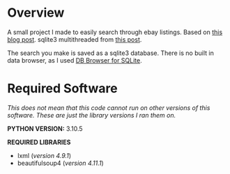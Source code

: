 # Overview

A small project I made to easily search through ebay listings.
Based on [this blog post](https://dev.to/dmitryzub/scrape-ebay-search-with-python-2h22).
sqlite3 multithreaded from [this post](https://stackoverflow.com/questions/41206800/how-should-i-handle-multiple-threads-accessing-a-sqlite-database-in-python).

The search you make is saved as a sqlite3 database.
There is no built in data browser, as I used [DB Browser for SQLite](https://sqlitebrowser.org/).

# Required Software
*This does not mean that this code cannot run on other versions of this software.*
*These are just the library versions I ran them on.*

**PYTHON VERSION:** 3.10.5

**REQUIRED LIBRARIES**
- lxml (*version 4.9.1*)
- beautifulsoup4 (*version 4.11.1*)

